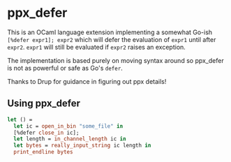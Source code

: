 # ppx_defer

This is an OCaml language extension implementing a somewhat Go-ish
`[%defer expr1]; expr2` which will defer the evaluation of `expr1` until after
`expr2`.  `expr1` will still be evaluated if `expr2` raises an exception.

The implementation is based purely on moving syntax around so ppx\_defer is not
as powerful or safe as Go's `defer`.

Thanks to Drup for guidance in figuring out ppx details!

## Using ppx_defer

```ocaml
let () =
  let ic = open_in_bin "some_file" in
  [%defer close_in ic];
  let length = in_channel_length ic in
  let bytes = really_input_string ic length in
  print_endline bytes
```
